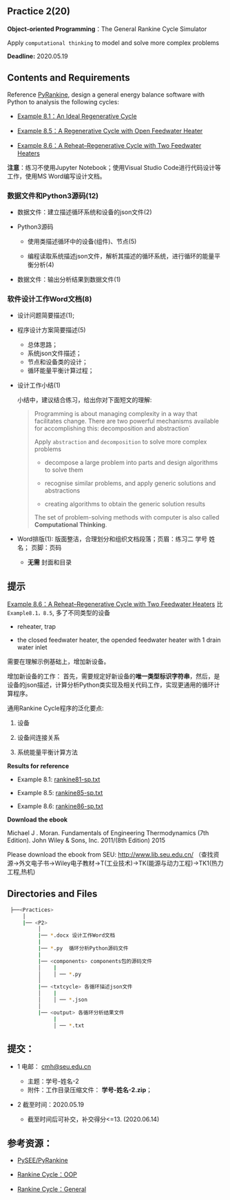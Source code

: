 ## Practice 2(20)

**Object-oriented Programming**：The General Rankine Cycle Simulator 

Apply `computational thinking` to model and solve more complex problems

**Deadline:**  2020.05.19

## Contents and Requirements

Reference [PyRankine](https://github.com/PySEE/PyRankine), design a general energy balance software with Python to analysis the following cycles:

* [Example 8.1：An Ideal Regenerative Cycle](./rankine81.md)

* [Example 8.5：A Regenerative Cycle with Open Feedwater Heater](./rankine85.md)
 
* [Example 8.6：A Reheat–Regenerative Cycle with Two Feedwater Heaters](./rankine86.md) 

**注意**：练习不使用Jupyter Notebook；使用Visual Studio Code进行代码设计等工作，使用MS Word编写设计文档。

### 数据文件和Python3源码(12)

* 数据文件：建立描述循环系统和设备的json文件(2)

* Python3源码
 
   * 使用类描述循环中的设备(组件)、节点(5)

   * 编程读取系统描述json文件，解析其描述的循环系统，进行循环的能量平衡分析(4)

* 数据文件：输出分析结果到数据文件(1)
  
### 软件设计工作Word文档(8)

* 设计问题简要描述(1); 

* 程序设计方案简要描述(5)
  * 总体思路；   
  * 系统json文件描述；
  * 节点和设备类的设计；
  * 循环能量平衡计算过程；

* 设计工作小结(1)

    小结中，建议结合练习，给出你对下面短文的理解:
 
  >Programming is about managing complexity in a way that facilitates change. There are two powerful mechanisms available for accomplishing this: decomposition and abstraction`
  > 
  >Apply `abstraction` and `decomposition` to solve more complex problems
  >
  > * decompose a large problem into parts and design algorithms to solve them
  >
  > * recognise similar problems, and apply generic solutions and abstractions
  >
  > * creating algorithms to obtain the generic solution results
  >
  > The set of problem-solving methods with computer is also called **Computational Thinking**. 
  
 
* Word排版(1): 版面整洁，合理划分和组织文档段落；页眉：练习二 学号 姓名； 页脚：页码 

  * **无需** 封面和目录

## 提示

[Example 8.6：A Reheat–Regenerative Cycle with Two Feedwater Heaters](./rankine86.md) 比 `Example8.1，8.5`, 多了不同类型的设备

* reheater, trap

* the closed feedwater heater, the opended feedwater heater with 1 drain water inlet

需要在理解示例基础上，增加新设备。

增加新设备的工作： 首先，需要规定好新设备的**唯一类型标识字符串**，然后，是设备的json描述，计算分析Python类实现及相关代码工作，实现更通用的循环计算程序。

通用Rankine Cycle程序的泛化要点:

1.  设备

2.  设备间连接关系

3.  系统能量平衡计算方法

**Results for reference**

* Example 8.1: [rankine81-sp.txt](./rankine81-sp.txt)

* Example 8.5: [rankine85-sp.txt](./rankine85-sp.txt)

* Example 8.6: [rankine86-sp.txt](./rankine86-sp.txt)

**Download the ebook**

Michael J . Moran. Fundamentals of Engineering Thermodynamics (7th Edition).  John Wiley & Sons, Inc. 2011/(8th Edition) 2015

Please download the ebook from SEU: http://www.lib.seu.edu.cn/ （查找资源->外文电子书->Wiley电子教材->T(工业技术)->TK(能源与动力工程)->TK1(热力工程,热机)

## Directories and Files

```bash
 ├──<Practices>
     │ 
     |── <P2>
          │ 
          |── *.docx 设计工作Word文档
          |
          |── *.py  循环分析Python源码文件
          |
          |── <components> components包的源码文件
          │    |
          │    │ ── *.py
          │   
          |── <txtcycle> 各循环描述json文件
          │    |
          │    │ ── *.json
          │ 
          |── <output> 各循环分析结果文件
               |
               │ ── *.txt
``` 

## 提交：

* 1 电邮： cmh@seu.edu.cn
   * 主题：学号-姓名-2
   * 附件：工作目录压缩文件： **学号-姓名-2.zip**；

* 2 截至时间：2020.05.19
   * 截至时间后可补交，补交得分<=13. (2020.06.14)

## 参考资源：

* [PySEE/PyRankine](https://github.com/PySEE/PyRankine)

* [Rankine Cycle：OOP](http://nbviewer.ipython.org/github/PySEE/home/tree/S2020/notebook/Unit4-3-PyThermo-RankineCycle-OOP.ipynb)

* [Rankine Cycle：General](http://nbviewer.ipython.org/github/PySEE/home/tree/S2020/notebook/Unit4-4-PyThermo-RankineCycle-General.ipynb)


